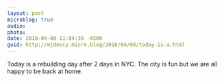 ```yaml
---
layout: post
microblog: true
audio: 
photo: 
date: 2018-04-08 11:04:39 -0500
guid: http://mjdescy.micro.blog/2018/04/08/today-is-a.html
---
```

Today is a rebuilding day after 2 days in NYC. The city is fun but we are all happy to be back at home.
